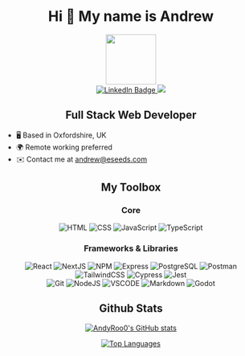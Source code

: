 <div id="header" align="center">
 <h1>Hi 👋 My name is Andrew</h1>
</div>
 
<div id="gif" align="center">
  <img src="https://media.giphy.com/media/M9gbBd9nbDrOTu1Mqx/giphy.gif" width="100"/>
</div>

<div id="badges" align="center">
  <a href="https://www.linkedin.com/in/andrewrohling">
    <img src="https://img.shields.io/badge/LinkedIn-blue?style=for-the-badge&logo=linkedin&logoColor=white" alt="LinkedIn Badge"/>
  </a>
  <a href="https://www.github.com/AndyRoo0" target="_blank" rel="noreferrer">
   <img src="https://img.shields.io/github/followers/AndyRoo0?logo=github&style=for-the-badge&color=0891b2&labelColor=0f172a" />
  </a>
</div>


<div id="header" align="center">
 <h2>Full Stack Web Developer</h2>
</div>

* 🖥   Based in Oxfordshire, UK
* 🌍  Remote working preferred
* ✉️  Contact me at [andrew@eseeds.com](mailto:andrew@eseeds.com)


<div id="header" align="center">
 <h2>My Toolbox</h2>
</div>

<div align="center">
 <h3>Core</h3>
<div id="skills" align="center">
 <img src="https://img.shields.io/badge/HTML5-E34F26?style=for-the-badge&logo=html5&logoColor=white"alt="HTML" />
 <img src="https://img.shields.io/badge/CSS3-1572B6?style=for-the-badge&logo=css3&logoColor=white" alt="CSS" />
 <img src="https://img.shields.io/badge/JavaScript-F7DF1E?style=for-the-badge&logo=javascript&logoColor=black" alt="JavaScript" />
 <img src="https://img.shields.io/badge/TypeScript-007ACC?style=for-the-badge&logo=typescript&logoColor=white" alt="TypeScript" />
</div>
 
<h3>Frameworks & Libraries</h3>
 
 <div id="skills2" >
  <img src="https://img.shields.io/badge/React-20232A?style=for-the-badge&logo=react&logoColor=61DAFB" alt="React" />
 <img src="https://img.shields.io/badge/next.js-000000?style=for-the-badge&logo=nextdotjs&logoColor=white" alt="NextJS" />
 <img src="https://img.shields.io/badge/npm-CB3837?style=for-the-badge&logo=npm&logoColor=white" alt="NPM" />
 <img src="https://img.shields.io/badge/Express.js-000000?style=for-the-badge&logo=express&logoColor=white" alt="Express" />
 <img src="https://img.shields.io/badge/PostgreSQL-316192?style=for-the-badge&logo=postgresql&logoColor=white" alt="PostgreSQL" />
 <img src="https://img.shields.io/badge/Postman-FF6C37?style=for-the-badge&logo=Postman&logoColor=white" alt="Postman" />
 <img src="https://img.shields.io/badge/Tailwind_CSS-38B2AC?style=for-the-badge&logo=tailwind-css&logoColor=white" alt="TailwindCSS" />
 <img src="https://img.shields.io/badge/Cypress-17202C?style=for-the-badge&logo=cypress&logoColor=white" alt="Cypress" />
 <img src="https://img.shields.io/badge/Jest-C21325?style=for-the-badge&logo=jest&logoColor=white" alt="Jest" />
 </div>

<div id="skills3" align="center">
 <img src="https://img.shields.io/badge/GIT-E44C30?style=for-the-badge&logo=git&logoColor=white" alt="Git" />
 <img src="https://img.shields.io/badge/Node.js-339933?style=for-the-badge&logo=nodedotjs&logoColor=white" alt="NodeJS" />
  <img src="https://img.shields.io/badge/VSCode-0078D4?style=for-the-badge&logo=visual%20studio%20code&logoColor=white" alt="VSCODE" />
 <img src="https://img.shields.io/badge/Markdown-000000?style=for-the-badge&logo=markdown&logoColor=white" alt="Markdown" />
 <img src="https://img.shields.io/badge/Godot-478CBF?style=for-the-badge&logo=GodotEngine&logoColor=white" alt="Godot" />
</div>
</div>
<div id="header" align="center">
 <h2>Github Stats</h2>
</div>

<div align="center">
<a href="http://www.github.com/AndyRoo0"><img src="https://github-readme-stats.vercel.app/api?username=AndyRoo0&show_icons=true&hide=&count_private=true&title_color=0891b2&text_color=ffffff&icon_color=0891b2&bg_color=0f172a&hide_border=true&show_icons=true" alt="AndyRoo0's GitHub stats" /></a>

<a href="https://github.com/AndyRoo0" align="left"><img src="https://github-readme-stats.vercel.app/api/top-langs/?username=AndyRoo0&langs_count=10&title_color=0891b2&text_color=ffffff&icon_color=0891b2&bg_color=0f172a&hide_border=true&locale=en&custom_title=Top%20%Languages" alt="Top Languages" /></a>
</div>
